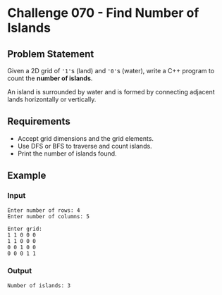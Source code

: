 # Challenge 070 - Find Number of Islands

## Problem Statement

Given a 2D grid of `'1'`s (land) and `'0'`s (water), write a C++ program to count the **number of islands**.

An island is surrounded by water and is formed by connecting adjacent lands horizontally or vertically.

## Requirements

- Accept grid dimensions and the grid elements.
- Use DFS or BFS to traverse and count islands.
- Print the number of islands found.

## Example

### Input
```
Enter number of rows: 4  
Enter number of columns: 5  

Enter grid:  
1 1 0 0 0  
1 1 0 0 0  
0 0 1 0 0  
0 0 0 1 1
```
### Output
```
Number of islands: 3
```